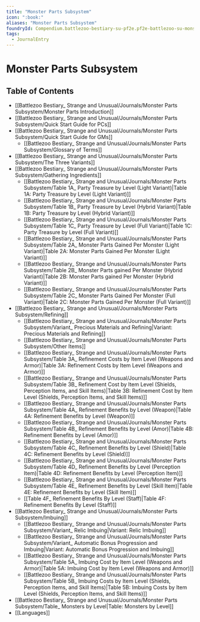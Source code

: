 ```yaml
---
title: "Monster Parts Subsystem"
icon: ":book:"
aliases: "Monster Parts Subsystem"
foundryId: Compendium.battlezoo-bestiary-su-pf2e.pf2e-battlezoo-su-monster-parts.JournalEntry.DoDZhwdPg82XFBLP
tags:
  - JournalEntry
---
```


# Monster Parts Subsystem

## Table of Contents

- [[Battlezoo Bestiary_ Strange and Unusual/Journals/Monster Parts Subsystem/Monster Parts Introduction]]
- [[Battlezoo Bestiary_ Strange and Unusual/Journals/Monster Parts Subsystem/Quick Start Guide for PCs]]
- [[Battlezoo Bestiary_ Strange and Unusual/Journals/Monster Parts Subsystem/Quick Start Guide for GMs]]
  - [[Battlezoo Bestiary_ Strange and Unusual/Journals/Monster Parts Subsystem/Glossary of Terms]]
- [[Battlezoo Bestiary_ Strange and Unusual/Journals/Monster Parts Subsystem/The Three Variants]]
- [[Battlezoo Bestiary_ Strange and Unusual/Journals/Monster Parts Subsystem/Gathering Ingredients]]
  - [[Battlezoo Bestiary_ Strange and Unusual/Journals/Monster Parts Subsystem/Table 1A_ Party Treasure by Level (Light Variant)|Table 1A: Party Treasure by Level (Light Variant)]]
  - [[Battlezoo Bestiary_ Strange and Unusual/Journals/Monster Parts Subsystem/Table 1B_ Party Treasure by Level (Hybrid Variant)|Table 1B: Party Treasure by Level (Hybrid Variant)]]
  - [[Battlezoo Bestiary_ Strange and Unusual/Journals/Monster Parts Subsystem/Table 1C_ Party Treasure by Level (Full Variant)|Table 1C: Party Treasure by Level (Full Variant)]]
  - [[Battlezoo Bestiary_ Strange and Unusual/Journals/Monster Parts Subsystem/Table 2A_ Monster Parts Gained Per Monster (Light Variant)|Table 2A: Monster Parts Gained Per Monster (Light Variant)]]
  - [[Battlezoo Bestiary_ Strange and Unusual/Journals/Monster Parts Subsystem/Table 2B_ Monster Parts gained Per Monster (Hybrid Variant)|Table 2B: Monster Parts gained Per Monster (Hybrid Variant)]]
  - [[Battlezoo Bestiary_ Strange and Unusual/Journals/Monster Parts Subsystem/Table 2C_ Monster Parts Gained Per Monster (Full Variant)|Table 2C: Monster Parts Gained Per Monster (Full Variant)]]
- [[Battlezoo Bestiary_ Strange and Unusual/Journals/Monster Parts Subsystem/Refining]]
  - [[Battlezoo Bestiary_ Strange and Unusual/Journals/Monster Parts Subsystem/Variant_ Precious Materials and Refining|Variant: Precious Materials and Refining]]
  - [[Battlezoo Bestiary_ Strange and Unusual/Journals/Monster Parts Subsystem/Other Items]]
  - [[Battlezoo Bestiary_ Strange and Unusual/Journals/Monster Parts Subsystem/Table 3A_ Refinement Costs by Item Level (Weapons and Armor)|Table 3A: Refinement Costs by Item Level (Weapons and Armor)]]
  - [[Battlezoo Bestiary_ Strange and Unusual/Journals/Monster Parts Subsystem/Table 3B_ Refinement Cost by Item Level (Shields, Perception Items, and Skill Items)|Table 3B: Refinement Cost by Item Level (Shields, Perception Items, and Skill Items)]]
  - [[Battlezoo Bestiary_ Strange and Unusual/Journals/Monster Parts Subsystem/Table 4A_ Refinement Benefits by Level (Weapon)|Table 4A: Refinement Benefits by Level (Weapon)]]
  - [[Battlezoo Bestiary_ Strange and Unusual/Journals/Monster Parts Subsystem/Table 4B_ Refinement Benefits by Level (Amor)|Table 4B: Refinement Benefits by Level (Amor)]]
  - [[Battlezoo Bestiary_ Strange and Unusual/Journals/Monster Parts Subsystem/Table 4C_ Refinement Benefits by Level (Shield)|Table 4C: Refinement Benefits by Level (Shield)]]
  - [[Battlezoo Bestiary_ Strange and Unusual/Journals/Monster Parts Subsystem/Table 4D_ Refinement Benefits by Level (Perception Item)|Table 4D: Refinement Benefits by Level (Perception Item)]]
  - [[Battlezoo Bestiary_ Strange and Unusual/Journals/Monster Parts Subsystem/Table 4E_ Refinement Benefits by Level (Skill Item)|Table 4E: Refinement Benefits by Level (Skill Item)]]
  - [[Table 4F_ Refinement Benefits By Level (Staff)|Table 4F: Refinement Benefits By Level (Staff)]]
- [[Battlezoo Bestiary_ Strange and Unusual/Journals/Monster Parts Subsystem/Imbuing]]
  - [[Battlezoo Bestiary_ Strange and Unusual/Journals/Monster Parts Subsystem/Variant_ Relic Imbuing|Variant: Relic Imbuing]]
  - [[Battlezoo Bestiary_ Strange and Unusual/Journals/Monster Parts Subsystem/Variant_ Automatic Bonus Progression and Imbuing|Variant: Automatic Bonus Progression and Imbuing]]
  - [[Battlezoo Bestiary_ Strange and Unusual/Journals/Monster Parts Subsystem/Table 5A_ Imbuing Cost by Item Level (Weapons and Armor)|Table 5A: Imbuing Cost by Item Level (Weapons and Armor)]]
  - [[Battlezoo Bestiary_ Strange and Unusual/Journals/Monster Parts Subsystem/Table 5B_ Imbuing Costs by Item Level (Shields, Perception Items, and Skill Items)|Table 5B: Imbuing Costs by Item Level (Shields, Perception Items, and Skill Items)]]
- [[Battlezoo Bestiary_ Strange and Unusual/Journals/Monster Parts Subsystem/Table_ Monsters by Level|Table: Monsters by Level]]
- [[Languages]]